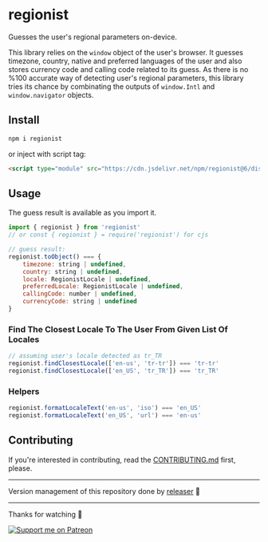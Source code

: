 # regionist
Guesses the user's regional parameters on-device.

This library relies on the `window` object of the user's browser. It guesses timezone, country, 
native and preferred languages of the user and also stores currency code and calling code 
related to its guess. As there is no %100 accurate way of detecting user's regional parameters, 
this library tries its chance by combinating the outputs of `window.Intl` and `window.navigator` objects.

## Install
```sh
npm i regionist
```
or inject with script tag:
```html
<script type="module" src="https://cdn.jsdelivr.net/npm/regionist@6/dist/index.js"></script>
```

## Usage
The guess result is available as you import it.
```js
import { regionist } from 'regionist'
// or const { regionist } = require('regionist') for cjs

// guess result:
regionist.toObject() === {
    timezone: string | undefined,
    country: string | undefined,
    locale: RegionistLocale | undefined,
    preferredLocale: RegionistLocale | undefined,
    callingCode: number | undefined,
    currencyCode: string | undefined
}
```

### Find The Closest Locale To The User From Given List Of Locales
```js
// assuming user's locale detected as tr_TR
regionist.findClosestLocale(['en-us', 'tr-tr']) === 'tr-tr'
regionist.findClosestLocale(['en_US', 'tr_TR']) === 'tr_TR'
```

### Helpers
```js
regionist.formatLocaleText('en-us', 'iso') === 'en_US'
regionist.formatLocaleText('en_US', 'url') === 'en-us'
```

## Contributing
If you're interested in contributing, read the [CONTRIBUTING.md](https://github.com/muratgozel/muratgozel/blob/main/CONTRIBUTING.md) first, please.

---

Version management of this repository done by [releaser](https://github.com/muratgozel/node-releaser) 🚀

---

Thanks for watching 🐬

[![Support me on Patreon](https://cdn.muratgozel.com.tr/support-me-on-patreon.v1.png)](https://patreon.com/muratgozel?utm_medium=organic&utm_source=github_repo&utm_campaign=github&utm_content=join_link)
